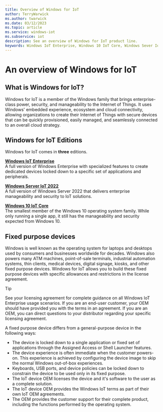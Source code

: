 ```yaml
---
title: Overview of Windows for IoT
author: TerryWarwick
ms.author: twarwick
ms.date: 03/12/2023
ms.topic: article
ms.service: windows-iot
ms.subservice: iot
description: See an overview of Windows for IoT product line.
keywords: Windows IoT Enterprise, Windows 10 IoT Core, Windows Sever IoT 2022
---
```


# An overview of Windows for IoT

## What is Windows for IoT?

Windows for IoT is a member of the Windows family that brings enterprise-class power, security, and manageability to the Internet of Things. It uses Windows' embedded experience, ecosystem and cloud connectivity, allowing organizations to create their Internet of Things with secure devices that can be quickly provisioned, easily managed, and seamlessly connected to an overall cloud strategy.  

## Windows for IoT Editions

Windows for IoT comes in **three** editions.

[**Windows IoT Enterprise**](/windows/iot/iot-enterprise/overview) </br> A full version of Windows Enterprise with specialized features to create dedicated devices locked down to a specific set of applications and peripherals.

[**Windows Server IoT 2022**](/windows/iot/server/windows-server) </br> A full version of Windows Server 2022 that delivers enterprise manageability and security to IoT solutions.  

[**Windows 10 IoT Core**](/windows/iot-core/windows-iot-core) </br> The smallest member of the Windows 10 operating system family. While only running a single app, it still has the manageability and security expected from Windows 10.  

## Fixed purpose devices

Windows is well known as the operating system for laptops and desktops used by consumers and businesses worldwide for decades. Windows also powers many ATM machines, point-of-sale terminals, industrial automation systems, thin clients, medical devices, digital signage, kiosks, and other fixed purpose devices. Windows for IoT allows you to build these fixed purpose devices with specific allowances and restrictions in the license agreement.

> [!TIP]
>
> See your licensing agreement for complete guidance on all Windows IoT Enterprise usage scenarios. If you are an end-user customer, your OEM should have provided you with the terms in an agreement. If you are an OEM, you can direct questions to your distributor regarding your specific licensing agreement.

A fixed purpose device differs from a general-purpose device in the following ways:

* The device is locked down to a single application or fixed set of applications through the Assigned Access or Shell Launcher features.
* The device experience is often immediate when the customer powers-on. This experience is achieved by configuring the device image to skip the normal Windows out-of-box experiences.
* Keyboards, USB ports, and device policies can be locked down to constrain the device to be used only in its fixed purpose.
* The IoT device OEM licenses the device and it's software to the user as a complete solution.
* The IoT device OEM provides the Windows IoT terms as part of their own IoT OEM agreements.
* The OEM provides the customer support for their complete product, including the functions performed by the operating system.
